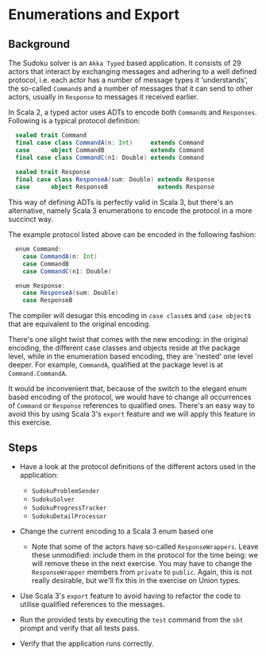 # Enumerations and Export

## Background

The Sudoku solver is an `Akka Typed` based application. It consists of 29 actors
that interact by exchanging messages and adhering to a well defined protocol,
i.e. each actor has a number of message types it 'understands', the so-called
`Command`s and a number of messages that it can send to other actors, usually in
`Response` to messages it received earlier.

In Scala 2, a typed actor uses ADTs to encode both `Command`s and `Responses`.
Following is a typical protocol definition:

```scala
  sealed trait Command
  final case class CommandA(n: Int)     extends Command
  case      object CommandB             extends Command
  final case class CommandC(n1: Double) extends Command
  
  sealed trait Response
  final case class ResponseA(sum: Double) extends Response
  case      object ResponseB              extends Response
```

This way of defining ADTs is perfectly valid in Scala 3, but there's an alternative, namely Scala 3 enumerations to encode the protocol in a more succinct way.

The example protocol listed above can be encoded in the following fashion:

```scala
  enum Command:
    case CommandA(n: Int)
    case CommandB
    case CommandC(n1: Double)

  enum Response:
    case ResponseA(sum: Double)
    case ResponseB
```

The compiler will desugar this encoding in `case class`es and 
`case object`s that are equivalent to the original encoding.

There's one slight twist that comes with the new encoding: in the original
encoding, the different case classes and objects reside at the package level,
while in the enumeration based encoding, they are 'nested' one level deeper.
For example, `CommandA`, qualified at the package level is at `Command.CommandA`.

It would be inconvenient that, because of the switch to the elegant enum
based encoding of the protocol, we would have to change all occurrences
of `Command` or `Response` references to qualified ones. There's an easy way
to avoid this by using Scala 3's `export` feature and we will apply this feature
in this exercise.


## Steps

- Have a look at the protocol definitions of the different actors used in
  the application:

  - `SudokuProblemSender`
  - `SudokuSolver`
  - `SudokuProgressTracker`
  - `SudokuDetailProcessor`

- Change the current encoding to a Scala 3 enum based one
  - Note that some of the actors have so-called `ResponseWrappers`. Leave
    these unmodified: include them in the protocol for the time being: we
    will remove these in the next exercise. You may have to change the
    `ResponseWrapper` members from `private` to `public`. Again, this is
    not really desirable, but we'll fix this in the exercise on Union types.
    
- Use Scala 3's `export` feature to avoid having to refactor the code to
  utilise qualified references to the messages.

- Run the provided tests by executing the `test` command from the `sbt` prompt
  and verify that all tests pass.
  
- Verify that the application runs correctly.
